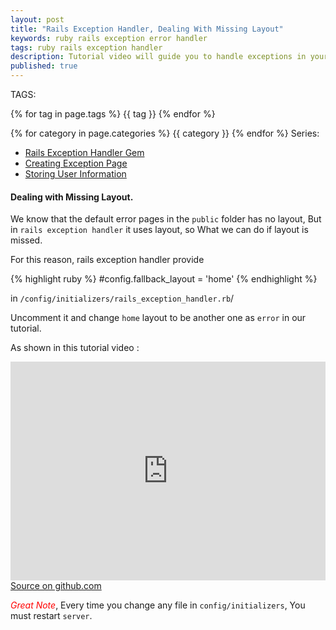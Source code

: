 ```yaml
---
layout: post
title: "Rails Exception Handler, Dealing With Missing Layout" 
keywords: ruby rails exception error handler
tags: ruby rails exception handler
description: Tutorial video will guide you to handle exceptions in your rails application using rails exception handler gem, step by step tutorial guide.
published: true
---
```


TAGS:
   
   {% for tag in page.tags %} {{ tag }} {% endfor %}

   {% for category in page.categories %} {{ category }} {% endfor %}
  Series:

 <ul>
   <li><a href="/2016/04/22/Rails_Exception_Handler_complete_example_part1.html">Rails Exception Handler Gem</a></li>
   <li><a href="/2016/04/22/Rails_Exception_Handler_complete_example_part3.html">Creating Exception Page</a></li>
   <li><a href="/2016/04/22/Rails_Exception_Handler_complete_example_part4.html">Storing User Information</a></li>
 </ul>

<h4>Dealing with Missing Layout.</h4>

We know that the default error pages in the `public` folder has no layout, But in `rails exception handler` it uses layout, so What we can do if layout is missed.

For this reason, rails exception handler provide

 {% highlight ruby %}
#config.fallback_layout = 'home'
{% endhighlight %}

 in `/config/initializers/rails_exception_handler.rb`/

 Uncomment it and change `home` layout to be another one as `error` in our tutorial.

As shown in this tutorial video :

<iframe width="100%" height="350" src="https://www.youtube.com/embed/fHPkjvPq_sY" frameborder="0" allowfullscreen></iframe>

<br>
<a target="_blank" href="https://github.com/mamdouh-abbas-farh/exception_handler" title="source on github">Source on github.com</a>

<i style="color:red;">Great Note</i>, Every time you change any file in `config/initializers`, You must restart `server`.
